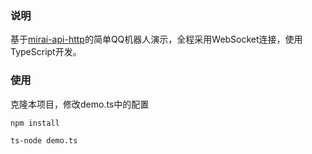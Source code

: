 ### 说明 

基于[mirai-api-http](https://github.com/mamoe/mirai-api-http)的简单QQ机器人演示，全程采用WebSocket连接，使用TypeScript开发。

### 使用

克隆本项目，修改demo.ts中的配置

```
npm install
```

```
ts-node demo.ts
```

